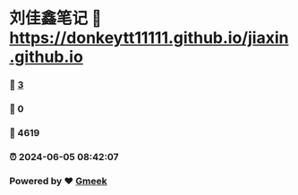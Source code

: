 # 刘佳鑫笔记 :link: https://donkeytt11111.github.io/jiaxin.github.io 
### :page_facing_up: [3](https://donkeytt11111.github.io/jiaxin.github.io/tag.html) 
### :speech_balloon: 0 
### :hibiscus: 4619 
### :alarm_clock: 2024-06-05 08:42:07 
### Powered by :heart: [Gmeek](https://github.com/Meekdai/Gmeek)
